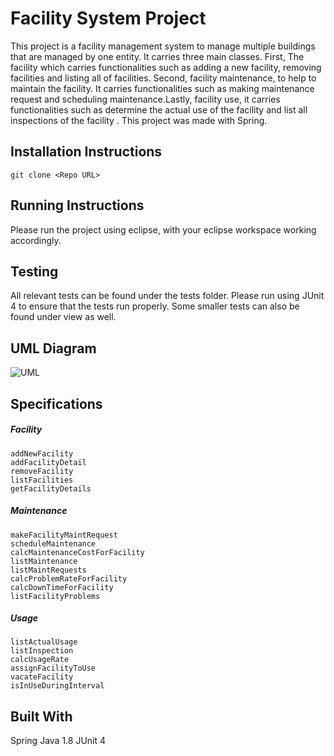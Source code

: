 # Facility System Project 

This project is a facility management system to manage multiple buildings that are managed by one entity. It carries three main classes. 
First, The facility which carries functionalities such as adding a new facility, removing facilities and listing all of facilities. Second, facility maintenance, to help to maintain the facility. It carries functionalities such as making maintenance request and scheduling maintenance.Lastly, facility use, it carries functionalities such as determine the actual use of the facility and list all inspections of the facility .
This project was made with Spring.



## Installation Instructions

```
git clone <Repo URL> 
```

## Running Instructions

Please run the project using eclipse, with your eclipse workspace working accordingly.

## Testing

All relevant tests can be found under the tests folder. Please run using JUnit 4 to ensure that the tests run properly. Some smaller tests can also be found under view as well. 

## UML Diagram
![UML](https://raw.githubusercontent.com/MahaBKT/Facility-System/master/Documents/UML.png)

## Specifications

##### Facility
```
addNewFacility
addFacilityDetail
removeFacility
listFacilities
getFacilityDetails
```

##### Maintenance
```
makeFacilityMaintRequest
scheduleMaintenance
calcMaintenanceCostForFacility
listMaintenance
listMaintRequests
calcProblemRateForFacility
calcDownTimeForFacility
listFacilityProblems
```

##### Usage
```
listActualUsage
listInspection
calcUsageRate
assignFacilityToUse
vacateFacility
isInUseDuringInterval
```


## Built With
Spring
Java 1.8
JUnit 4
